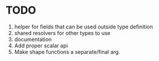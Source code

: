 # TODO

1. helper for fields that can be used outside type definition
2. shared resolvers for other types to use
3. documentation
4. Add proper scalar api
5. Make shape functions a separate/final arg.
